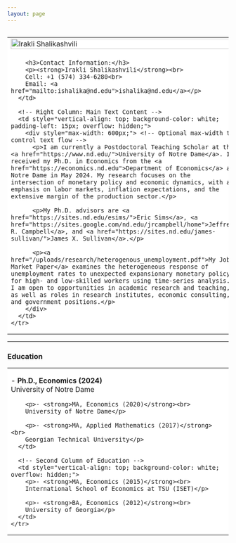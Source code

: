 ```yaml
---
layout: page
---
```


<div style="overflow: hidden;">
  <table style="width: 100%; border-collapse: collapse;">
    <tr>
      <!-- Left Column: Image and Contact Information -->
      <td style="width: 35%; vertical-align: top; padding-right: 20px; background-color: white; overflow: hidden;">
        <img src="/uploads/20240926 JLH Irakli Shalikashvili-002.jpg" alt="Irakli Shalikashvili" style="width: 100%; margin-bottom: 10px;">

        <h3>Contact Information:</h3>
        <p><strong>Irakli Shalikashvili</strong><br>
        Cell: +1 (574) 334-6280<br>
        Email: <a href="mailto:ishalika@nd.edu">ishalika@nd.edu</a></p>
      </td>

      <!-- Right Column: Main Text Content -->
      <td style="vertical-align: top; background-color: white; padding-left: 15px; overflow: hidden;">
        <div style="max-width: 600px;"> <!-- Optional max-width to control text flow -->
          <p>I am currently a Postdoctoral Teaching Scholar at the <a href="https://www.nd.edu/">University of Notre Dame</a>. I received my Ph.D. in Economics from the <a href="https://economics.nd.edu">Department of Economics</a> at Notre Dame in May 2024. My research focuses on the intersection of monetary policy and economic dynamics, with an emphasis on labor markets, inflation expectations, and the extensive margin of the production sector.</p>

          <p>My Ph.D. advisors are <a href="https://sites.nd.edu/esims/">Eric Sims</a>, <a href="https://sites.google.com/nd.edu/jrcampbell/home">Jeffrey R. Campbell</a>, and <a href="https://sites.nd.edu/james-sullivan/">James X. Sullivan</a>.</p>

          <p><a href="/uploads/research/heterogenous_unemployment.pdf">My Job Market Paper</a> examines the heterogeneous response of unemployment rates to unexpected expansionary monetary policy for high- and low-skilled workers using time-series analysis. I am open to opportunities in academic research and teaching, as well as roles in research institutes, economic consulting, and government positions.</p>
        </div>
      </td>
    </tr>
  </table>

  <hr>

  <h3>Education</h3>
  <table style="width: 100%; border-collapse: collapse;">
    <tr>
      <!-- First Column of Education -->
      <td style="vertical-align: top; padding-right: 20px; background-color: white; overflow: hidden;">
        <p>- <strong>Ph.D., Economics (2024)</strong><br>
        University of Notre Dame</p>

        <p>- <strong>MA, Economics (2020)</strong><br>
        University of Notre Dame</p>

        <p>- <strong>MA, Applied Mathematics (2017)</strong><br>
        Georgian Technical University</p>
      </td>

      <!-- Second Column of Education -->
      <td style="vertical-align: top; background-color: white; overflow: hidden;">
        <p>- <strong>MA, Economics (2015)</strong><br>
        International School of Economics at TSU (ISET)</p>

        <p>- <strong>BA, Economics (2012)</strong><br>
        University of Georgia</p>
      </td>
    </tr>
  </table>
</div>
